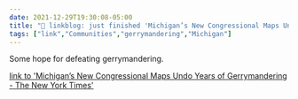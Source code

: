 ```yaml
---
date: 2021-12-29T19:30:08-05:00
title: "🔗 linkblog: just finished 'Michigan’s New Congressional Maps Undo Years of Gerrymandering - The New York Times'"
tags: ["link","Communities","gerrymandering","Michigan"]
---
```

Some hope for defeating gerrymandering.
 
[link to 'Michigan’s New Congressional Maps Undo Years of Gerrymandering - The New York Times'](https://www.nytimes.com/2021/12/29/us/politics/michigan-congressional-maps.html)
